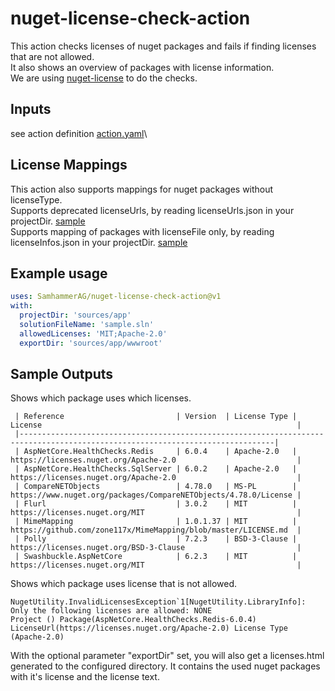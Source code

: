 # nuget-license-check-action
This action checks licenses of nuget packages and fails if finding licenses that are not allowed.\
It also shows an overview of packages with license information.\
We are using [nuget-license](https://github.com/tomchavakis/nuget-license) to do the checks.

## Inputs
see action definition [action.yaml](action.yaml)\

## License Mappings
This action also supports mappings for nuget packages without licenseType.\
Supports deprecated licenseUrls, by reading licenseUrls.json in your projectDir. [sample](sample/licenseUrls.json)\
Supports mapping of packages with licenseFile only, by reading licenseInfos.json in your projectDir. [sample](sample/licenseInfos.json)

## Example usage

```yaml
uses: SamhammerAG/nuget-license-check-action@v1
with:
  projectDir: 'sources/app'
  solutionFileName: 'sample.sln'
  allowedLicenses: 'MIT;Apache-2.0'
  exportDir: 'sources/app/wwwroot'
```

## Sample Outputs

Shows which package uses which licenses.
```
 | Reference                         | Version  | License Type | License                                                         |
 |-------------------------------------------------------------------------------------------------------------------------------|
 | AspNetCore.HealthChecks.Redis     | 6.0.4    | Apache-2.0   | https://licenses.nuget.org/Apache-2.0                           |
 | AspNetCore.HealthChecks.SqlServer | 6.0.2    | Apache-2.0   | https://licenses.nuget.org/Apache-2.0                           |
 | CompareNETObjects                 | 4.78.0   | MS-PL        | https://www.nuget.org/packages/CompareNETObjects/4.78.0/License |
 | Flurl                             | 3.0.2    | MIT          | https://licenses.nuget.org/MIT                                  |
 | MimeMapping                       | 1.0.1.37 | MIT          | https://github.com/zone117x/MimeMapping/blob/master/LICENSE.md  |
 | Polly                             | 7.2.3    | BSD-3-Clause | https://licenses.nuget.org/BSD-3-Clause                         |
 | Swashbuckle.AspNetCore            | 6.2.3    | MIT          | https://licenses.nuget.org/MIT                                  |
```

Shows which package uses license that is not allowed.
```
NugetUtility.InvalidLicensesException`1[NugetUtility.LibraryInfo]: Only the following licenses are allowed: NONE
Project () Package(AspNetCore.HealthChecks.Redis-6.0.4) LicenseUrl(https://licenses.nuget.org/Apache-2.0) License Type (Apache-2.0)
```

With the optional parameter "exportDir" set, you will also get a licenses.html generated to the configured directory. It contains the used nuget packages with it's license and the license text.
